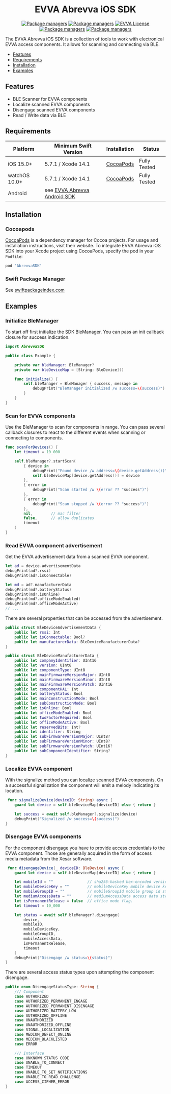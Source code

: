 <p align="center">
  <h1 align="center">EVVA Abrevva iOS SDK</h1>
</p>

<p align="center">
  <a href="https://github.com/evva-sfw/abrevva-sdk-ios-pod"><img src="https://img.shields.io/github/v/tag/evva-sfw/abrevva-sdk-ios-pod?color=fce500" alt="Package managers"></a>
  <a href="https://cocoapods.org/pods/AbrevvaSDK"><img src="https://img.shields.io/badge/-CocoaPods-fce500?logo=CocoaPods" alt="Package managers"></a>
    <a href="LICENSE"><img src="https://img.shields.io/badge/license-EVVA_License-yellow.svg?color=fce500&logo=data:image/svg+xml;base64,PCEtLSBHZW5lcmF0ZWQgYnkgSWNvTW9vbi5pbyAtLT4KPHN2ZyB2ZXJzaW9uPSIxLjEiIHhtbG5zPSJodHRwOi8vd3d3LnczLm9yZy8yMDAwL3N2ZyIgd2lkdGg9IjY0MCIgaGVpZ2h0PSIxMDI0IiB2aWV3Qm94PSIwIDAgNjQwIDEwMjQiPgo8ZyBpZD0iaWNvbW9vbi1pZ25vcmUiPgo8L2c+CjxwYXRoIGZpbGw9IiNmY2U1MDAiIGQ9Ik02MjIuNDIzIDUxMS40NDhsLTMzMS43NDYtNDY0LjU1MmgtMjg4LjE1N2wzMjkuODI1IDQ2NC41NTItMzI5LjgyNSA0NjYuNjY0aDI3NS42MTJ6Ij48L3BhdGg+Cjwvc3ZnPgo=" alt="EVVA License"></a>
    <a href="https://swiftpackageindex.com/evva-sfw/abrevva-sdk-ios-pod"><img src="https://img.shields.io/endpoint?url=https%3A%2F%2Fswiftpackageindex.com%2Fapi%2Fpackages%2Fevva-sfw%2Fabrevva-sdk-ios-pod%2Fbadge%3Ftype%3Dplatforms" alt="Package managers" notes="https://swiftpackageindex.com/api/packages/daveverwer/LeftPad/badge?type=platforms"></a>
    <a href="https://swiftpackageindex.com/evva-sfw/abrevva-sdk-ios-pod"><img src="https://img.shields.io/endpoint?url=https%3A%2F%2Fswiftpackageindex.com%2Fapi%2Fpackages%2Fevva-sfw%2Fabrevva-sdk-ios-pod%2Fbadge%3Ftype%3Dswift-versions" alt="Package managers"></a>
</p>

The EVVA Abrevva iOS SDK is a collection of tools to work with electronical EVVA access components. It allows for scanning and connecting via BLE.

- [Features](#features)
- [Requirements](#requirements)
- [Installation](#installation)
- [Examples](#examples)

## Features

- BLE Scanner for EVVA components
- Localize scanned EVVA components
- Disengage scanned EVVA components
- Read / Write data via BLE

## Requirements

| Platform      | Minimum Swift Version | Installation            | Status                   |
| ------------- | --------------------- | ----------------------- | ------------------------ |
| iOS 15.0+     | 5.7.1 / Xcode 14.1    | [CocoaPods](#cocoapods) | Fully Tested             |
| watchOS 10.0+ | 5.7.1 / Xcode 14.1    | [CocoaPods](#cocoapods) | Fully Tested             |
| Android       | see [EVVA Abrevva Android SDK](https://github.com/evva-sfw/abrevva-sdk-android)

## Installation

### Cocoapods

[CocoaPods](https://cocoapods.org) is a dependency manager for Cocoa projects. For usage and installation instructions, visit their website. To integrate EVVA Abrevva iOS SDK into your Xcode project using CocoaPods, specify the pod in your `Podfile`:

```ruby
pod 'AbrevvaSDK'
```

### Swift Package Manager

See [swiftpackageindex.com](https://swiftpackageindex.com/evva-sfw/abrevva-sdk-ios-pod)

## Examples

### Initialize BleManager

To start off first initialize the SDK BleManager. You can pass an init callback closure for success indication.

```swift
import AbrevvaSDK

public class Example {

    private var bleManager: BleManager?
    private var bleDeviceMap = [String: BleDevice]()

    func initialize() {
        self.bleManager = BleManager { success, message in
            debugPrint("BleManager initialized /w success=\(success)")
        }
    }
}
```

### Scan for EVVA components

Use the BleManager to scan for components in range. You can pass several callback closures to react to the different events when scanning or connecting to components.

```swift
func scanForDevices() {
    let timeout = 10_000

    self.bleManager?.startScan(
        { device in
            debugPrint("Found device /w address=\(device.getAddress())")
            self.bleDeviceMap[device.getAddress()] = device
        },
        { error in
            debugPrint("Scan started /w \(error ?? "success")")
        },
        { error in
            debugPrint("Scan stopped /w \(error ?? "success")")
        }, 
        nil,        // mac filter
        false,      // allow duplicates
        timeout
    )
}
```

### Read EVVA component advertisement

Get the EVVA advertisement data from a scanned EVVA component.

```swift
let ad = device.advertisementData
debugPrint(ad?.rssi)
debugPrint(ad?.isConnectable)

let md = ad?.manufacturerData
debugPrint(md?.batteryStatus)
debugPrint(md?.isOnline)
debugPrint(md?.officeModeEnabled)
debugPrint(md?.officeModeActive)
// ...
```

There are several properties that can be accessed from the advertisement.

```swift
public struct BleDeviceAdvertisementData {
    public let rssi: Int
    public let isConnectable: Bool?
    public let manufacturerData: BleDeviceManufacturerData?
}

public struct BleDeviceManufacturerData {
    public let companyIdentifier: UInt16
    public let version: UInt8
    public let componentType: UInt8
    public let mainFirmwareVersionMajor: UInt8
    public let mainFirmwareVersionMinor: UInt8
    public let mainFirmwareVersionPatch: UInt16
    public let componentHAL: Int
    public let batteryStatus: Bool
    public let mainConstructionMode: Bool
    public let subConstructionMode: Bool
    public let isOnline: Bool
    public let officeModeEnabled: Bool
    public let twoFactorRequired: Bool
    public let officeModeActive: Bool
    public let reservedBits: Int?
    public let identifier: String
    public let subFirmwareVersionMajor: UInt8?
    public let subFirmwareVersionMinor: UInt8?
    public let subFirmwareVersionPatch: UInt16?
    public let subComponentIdentifier: String?
}

```

### Localize EVVA component

With the signalize method you can localize scanned EVVA components. On a successful signalization the component will emit a melody indicating its location.

```swift
 func signalizeDevice(deviceID: String) async {
    guard let device = self.bleDeviceMap[deviceID] else { return }

    let success = await self.bleManager?.signalize(device)
    debugPrint("Signalized /w success=\(success)")
}
```
### Disengage EVVA components

For the component disengage you have to provide access credentials to the EVVA component. Those are generally acquired in the form of access media metadata from the Xesar software.

```swift
 func disengageDevice(_ deviceID: BleDevice) async {
    guard let device = self.bleDeviceMap[deviceID] else { return }

    let mobileId = ""               // sha256-hashed hex-encoded version of `xsMobileId` found in blob data.
    let mobileDeviceKey = ""        // mobileDeviceKey mobile device key string from `xsMOBDK` found in blob data.
    let mobileGroupID = ""          // mobileGroupId mobile group id string from `xsMOBGID` found in blob data.
    let mediumAccessData = ""       // mediumAccessData access data string from `mediumDataFrame` found in blob data.
    let isPermanentRelease = false  // office mode flag.
    let timeout = 10_000

    let status = await self.bleManager?.disengage(
        device,
        mobileID,
        mobileDeviceKey,
        mobileGroupID,
        mobileAccessData,
        isPermanentRelease,
        timeout
    )
    debugPrint("Disengage /w status=\(status)")
}
```
There are several access status types upon attempting the component disengage.
```swift
public enum DisengageStatusType: String {
    /// Component
    case AUTHORIZED
    case AUTHORIZED_PERMANENT_ENGAGE
    case AUTHORIZED_PERMANENT_DISENGAGE
    case AUTHORIZED_BATTERY_LOW
    case AUTHORIZED_OFFLINE
    case UNAUTHORIZED
    case UNAUTHORIZED_OFFLINE
    case SIGNAL_LOCALIZATION
    case MEDIUM_DEFECT_ONLINE
    case MEDIUM_BLACKLISTED
    case ERROR

    /// Interface
    case UNKNOWN_STATUS_CODE
    case UNABLE_TO_CONNECT
    case TIMEOUT
    case UNABLE_TO_SET_NOTIFICATIONS
    case UNABLE_TO_READ_CHALLENGE
    case ACCESS_CIPHER_ERROR
}
```
